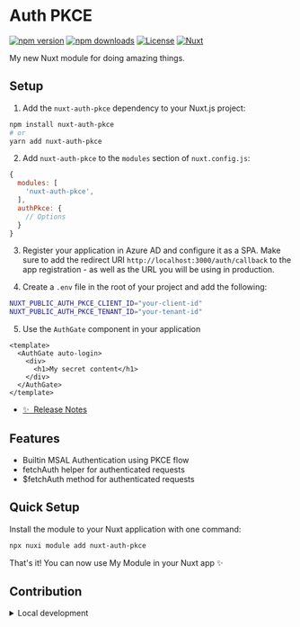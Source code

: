 <!--
Get your module up and running quickly.

Find and replace all on all files (CMD+SHIFT+F):
- Name: Auth PKCE module
- Package name: nuxt-auth-pkce
- Description: Nuxt auth module for SPA with PKCE
-->

# Auth PKCE

[![npm version][npm-version-src]][npm-version-href]
[![npm downloads][npm-downloads-src]][npm-downloads-href]
[![License][license-src]][license-href]
[![Nuxt][nuxt-src]][nuxt-href]

My new Nuxt module for doing amazing things.


## Setup

1. Add the `nuxt-auth-pkce` dependency to your Nuxt.js project:

```bash
npm install nuxt-auth-pkce
# or
yarn add nuxt-auth-pkce
```

2. Add `nuxt-auth-pkce` to the `modules` section of `nuxt.config.js`:

```js
{
  modules: [
    'nuxt-auth-pkce',
  ],
  authPkce: {
    // Options
  }
}
```

3. Register your application in Azure AD and configure it as a SPA. Make sure to add the redirect URI `http://localhost:3000/auth/callback` to the app registration - as well as the URL you will be using in production.


4. Create a `.env` file in the root of your project and add the following:

```bash
NUXT_PUBLIC_AUTH_PKCE_CLIENT_ID="your-client-id"
NUXT_PUBLIC_AUTH_PKCE_TENANT_ID="your-tenant-id"
```


5. Use the `AuthGate` component in your application

``` vue
<template>
  <AuthGate auto-login>
    <div>
      <h1>My secret content</h1>
    </div>
  </AuthGate>
</template>
```


- [✨ &nbsp;Release Notes](/CHANGELOG.md)
<!-- - [🏀 Online playground](https://stackblitz.com/github/your-org/nuxt-auth-pkce?file=playground%2Fapp.vue) -->
<!-- - [📖 &nbsp;Documentation](https://example.com) -->

## Features

<!-- Highlight some of the features your module provide here -->
- Builtin MSAL Authentication using PKCE flow
- fetchAuth helper for authenticated requests
- $fetchAuth method for authenticated requests

## Quick Setup

Install the module to your Nuxt application with one command:

```bash
npx nuxi module add nuxt-auth-pkce
```

That's it! You can now use My Module in your Nuxt app ✨


## Contribution

<details>
  <summary>Local development</summary>

  ```bash
  # Install dependencies
  npm install

  # Generate type stubs
  npm run dev:prepare

  # Develop with the playground
  npm run dev

  # Build the playground
  npm run dev:build

  # Run ESLint
  npm run lint

  # Run Vitest
  npm run test
  npm run test:watch

  # Release new version
  npm run release
  ```

</details>


<!-- Badges -->
[npm-version-src]: https://img.shields.io/npm/v/nuxt-auth-pkce/latest.svg?style=flat&colorA=020420&colorB=00DC82
[npm-version-href]: https://npmjs.com/package/nuxt-auth-pkce

[npm-downloads-src]: https://img.shields.io/npm/dm/nuxt-auth-pkce.svg?style=flat&colorA=020420&colorB=00DC82
[npm-downloads-href]: https://npm.chart.dev/nuxt-auth-pkce

[license-src]: https://img.shields.io/npm/l/nuxt-auth-pkce.svg?style=flat&colorA=020420&colorB=00DC82
[license-href]: https://npmjs.com/package/nuxt-auth-pkce

[nuxt-src]: https://img.shields.io/badge/Nuxt-020420?logo=nuxt.js
[nuxt-href]: https://nuxt.com
